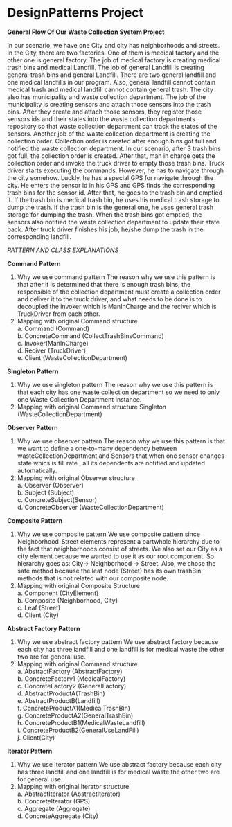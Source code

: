 # DesignPatterns Project

**General Flow Of Our Waste Collection System Project**

In our scenario, we have one City and city has neighborhoods and streets. In the City, there are
two factories. One of them is medical factory and the other one is general factory. The job of
medical factory is creating medical trash bins and medical Landfill. The job of general Landfill is
creating general trash bins and general Landfill. There are two general landfill and one medical
landfills in our program. Also, general landfill cannot contain medical trash and medical landfill
cannot contain general trash. The city also has municipality and waste collection department.
The job of the municipality is creating sensors and attach those sensors into the trash bins.
After they create and attach those sensors, they register those sensors ids and their states into
the waste collection departments repository so that waste collection department can track the
states of the sensors. Another job of the waste collection department is creating the collection
order. Collection order is created after enough bins got full and notified the waste collection
department. In our scenario, after 3 trash bins got full, the collection order is created. After
that, man in charge gets the collection order and invoke the truck driver to empty those trash
bins. Truck driver starts executing the commands. However, he has to navigate through the city
somehow. Luckly, he has a special GPS for navigate through the city. He enters the sensor id in
his GPS and GPS finds the corresponding trash bins for the sensor id. After that, he goes to the
trash bin and emptied it. If the trash bin is medical trash bin, he uses his medical trash storage
to dump the trash. If the trash bin is the general one, he uses general trash storage for dumping
the trash. When the trash bins got emptied, the sensors also notified the waste collection
department to update their state back. After truck driver finishes his job, he/she dump the
trash in the corresponding landfill. 

*PATTERN AND CLASS EXPLANATIONS*

**Command Pattern**
1. Why we use command pattern
The reason why we use this pattern is that after it is determined that there is enough trash bins,
the responsible of the collection department must create a collection order and deliver it to the
truck driver, and what needs to be done is to decoupled the invoker which is ManInCharge and
the reciver which is TruckDriver from each other.
2. Mapping with original Command structure <br/>
a. Command (Command) <br/>
b. ConcreteCommand (CollectTrashBinsCommand) <br/>
c. Invoker(ManInCharge) <br/>
d. Reciver (TruckDriver) <br/>
e. Client (WasteCollectionDepartment)

**Singleton Pattern**
1. Why we use singleton pattern
The reason why we use this pattern is that each city has one waste collection department so we need
to only one Waste Collection Department Instance.
2. Mapping with original Command structure
Singleton (WasteCollectionDepartment)

**Observer Pattern**
1. Why we use observer pattern
The reason why we use this pattern is that we want to define a one-to-many dependency between
wasteCollectionDepartment and Sensors that when one sensor changes state whics is fill rate , all its
dependents are notified and updated automatically.
2. Mapping with original Observer structure <br/>
a. Observer (Observer) <br/>
b. Subject (Subject) <br/>
c. ConcreteSubject(Sensor) <br/>
d. ConcreteObserver (WasteCollectionDepartment) 

**Composite Pattern**
1. Why we use composite pattern
We use composite pattern since Neighborhood-Street elements represent a partwhole hierarchy due to the fact that neighborhoods consist of streets. We also set
our City as a city element because we wanted to use it as our root component. So
hierarchy goes as: City-> Neighborhood -> Street. Also, we chose the safe method
because the leaf node (Street) has its own trashBin methods that is not related with
our composite node.
2. Mapping with original Composite Structure <br/>
a. Component (CityElement) <br/>
b. Composite (Neighborhood, City) <br/>
c. Leaf (Street) <br/>
d. Client (City)


**Abstract Factory Pattern**
1. Why we use abstract factory pattern
We use abstract factory because each city has three landfill and one landfill is for medical waste the
other two are for general use.
2. Mapping with original Command structure <br/>
a. AbstractFactory (AbstractFactory) <br/>
b. ConcreteFactory1 (MedicalFactory) <br/>
c. ConcreteFactory2 (GeneralFactory) <br/>
d. AbstractProductA(TrashBin) <br/>
e. AbstractProductB(Landfill) <br/>
f. ConcreteProductA1(MedicalTrashBin) <br/>
g. ConcreteProductA2(GeneralTrashBin) <br/>
h. ConcreteProductB1(MedicalWasteLandfill) <br/>
i. ConcreteProductB2(GeneralUseLandFill) <br/>
j. Client(City)

**Iterator Pattern**
1. Why we use Iterator pattern
We use abstract factory because each city has three landfill and one landfill is for medical waste the
other two are for general use.
2. Mapping with original Iterator structure <br/>
a. AbstractIterator (AbstractIterator) <br/>
b. ConcreteIterator (GPS) <br/>
c. Aggregate (Aggregate) <br/>
d. ConcreteAggregate (City)
